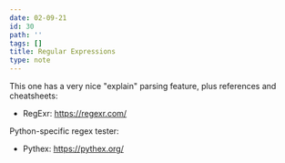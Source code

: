 ```yaml
---
date: 02-09-21
id: 30
path: ''
tags: []
title: Regular Expressions
type: note
---
```


This one has a very nice "explain" parsing feature, plus references and cheatsheets:

* RegExr: https://regexr.com/

Python-specific regex tester:

* Pythex: https://pythex.org/